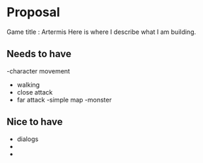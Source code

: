 # Proposal
Game title : Artermis
Here is where I describe what I am building.

## Needs to have
-character movement
 - walking
 - close attack
 - far attack
-simple map
-monster

## Nice to have
- dialogs
-
-
